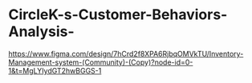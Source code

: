 # CircleK-s-Customer-Behaviors-Analysis-
https://www.figma.com/design/7hCrd2f8XPA6RjbqOMVkTU/Inventory-Management-system-(Community)-(Copy)?node-id=0-1&t=MgLYIydGT2hwBGGS-1

